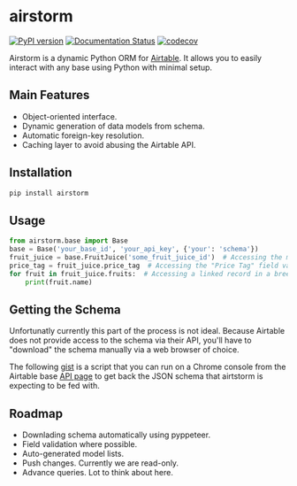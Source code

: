 # airstorm

[![PyPI version](https://badge.fury.io/py/airstorm.svg)](https://badge.fury.io/py/airstorm)
[![Documentation Status](https://readthedocs.org/projects/airstorm/badge/?version=latest)](https://airstorm.readthedocs.io/en/latest)
[![codecov](https://codecov.io/gh/douglaslassance/airstorm/branch/main/graph/badge.svg?token=5267NA3EQQ)](https://codecov.io/gh/douglaslassance/airstorm)

Airstorm is a dynamic Python ORM for [Airtable](https://airtable.com). It allows you to easily interact with any base using Python with minimal setup.

## Main Features

* Object-oriented interface.
* Dynamic generation of data models from schema.
* Automatic foreign-key resolution.
* Caching layer to avoid abusing the Airtable API.

## Installation

```bash
pip install airstorm
```

## Usage

```python
from airstorm.base import Base
base = Base('your_base_id', 'your_api_key', {'your': 'schema'})
fruit_juice = base.FruitJuice('some_fruit_juice_id')  # Accessing the model for the "Fruit Juices" table.
price_tag = fruit_juice.price_tag  # Accessing the "Price Tag" field value.
for fruit in fruit_juice.fruits:  # Accessing a linked record in a breeze.
    print(fruit.name)
```

## Getting the Schema

Unfortunatly currently this part of the process is not ideal.
Because Airtable does not provide access to the schema via their API, you'll have to "download" the schema manually via a web browser of choice.

The following [gist](https://gist.github.com/douglaslassance/0ba26f2cf2aa9bb21a521ba07d751244) is a script that you can run on a Chrome console from the Airtable base [API page](https://airtable.com/api) to get back the JSON schema that airtstorm is expecting to be fed with.

## Roadmap

* Downlading schema automatically using pyppeteer.
* Field validation where possible.
* Auto-generated model lists.
* Push changes. Currently we are read-only.
* Advance queries. Lot to think about here.
